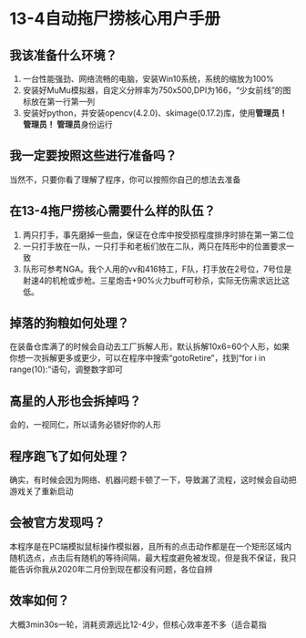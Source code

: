 # 13-4自动拖尸捞核心用户手册

## 我该准备什么环境？
1. 一台性能强劲、网络流畅的电脑，安装Win10系统，系统的缩放为100%
2. 安装好MuMu模拟器，自定义分辨率为750x500,DPI为166，“少女前线”的图标放在第一行第一列
3. 安装好python，并安装opencv(4.2.0)、skimage(0.17.2)库，使用**管理员！ 管理员！ 管理员**身份运行

## 我一定要按照这些进行准备吗？
当然不，只要你看了理解了程序，你可以按照你自己的想法去准备

## 在13-4拖尸捞核心需要什么样的队伍？
1. 两只打手，事先磨掉一些血，保证在仓库中按受损程度排序时排在第一第二位
2. 一只打手放在一队，一只打手和老板们放在二队，两只在阵形中的位置要求一致
3. 队形可参考NGA。我个人用的vv和416特工，F队，打手放在2号位，7号位是射速4的机枪或步枪。三星炮击+90%火力buff可秒杀，实际无伤需求远比这低。

## 掉落的狗粮如何处理？
在装备仓库满了的时候会自动去工厂拆解人形，默认拆解10x6=60个人形，如果你想一次拆解更多或更少，可以在程序中搜索“gotoRetire”，找到“for i in range(10):”语句，调整数字即可

## 高星的人形也会拆掉吗？
会的，一视同仁，所以请务必锁好你的人形

## 程序跑飞了如何处理？
确实，有时候会因为网络、机器问题卡顿了一下，导致漏了流程，这时候会自动把游戏关了重新启动

## 会被官方发现吗？
本程序是在PC端模拟鼠标操作模拟器，且所有的点击动作都是在一个矩形区域内随机选点，点击后有随机的等待间隔，最大程度避免被发现，但是我不保证，我只能告诉你我从2020年二月份到现在都没有问题，各位自辨

## 效率如何？
大概3min30s一轮，消耗资源远比12-4少，但核心效率差不多（适合葛指
